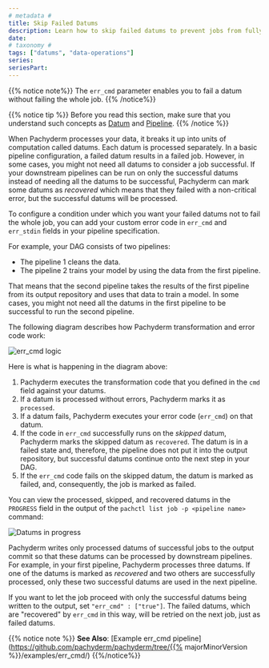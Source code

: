 ```yaml
---
# metadata # 
title: Skip Failed Datums
description: Learn how to skip failed datums to prevent jobs from fully failing.
date: 
# taxonomy #
tags: ["datums", "data-operations"]
series:
seriesPart:
---
```


{{% notice note%}}
The `err_cmd` parameter enables you to fail a datum without failing the
whole job.
{{% /notice%}}

{{% notice tip %}}
Before you read this section, make sure that you understand such
concepts as [Datum](../../../concepts/pipeline-concepts/datum/) and
[Pipeline](../../../concepts/pipeline-concepts/pipeline/).
{{% /notice %}}

When Pachyderm processes your data, it breaks it up into units of
computation called datums. Each datum is processed separately.
In a basic pipeline configuration, a failed datum results in a failed
job. However, in some cases, you might not need all datums
to consider a job successful. If your downstream pipelines can be run
on only the successful datums instead of needing all the datums to be
successful, Pachyderm can mark some datums as *recovered* which means
that they failed with a non-critical error, but the successful datums
will be processed.

To configure a condition under which you want your failed datums not
to fail the whole job, you can add your custom error code in
`err_cmd` and `err_stdin` fields in your pipeline specification.

For example, your DAG consists of two pipelines:

* The pipeline 1 cleans the data.
* The pipeline 2 trains your model by using the data from the first pipeline.

That means that the second pipeline takes the results of the first pipeline
from its output repository and uses that data to train a model. In some cases,
you might not need all the datums in the first pipeline to be successful
to run the second pipeline.

The following diagram describes how Pachyderm transformation and error
code work:

![err_cmd logic](/images/err_cmd_workflow.svg)

Here is what is happening in the diagram above:

1. Pachyderm executes the transformation code that you defined in
the `cmd` field against your datums.
1. If a datum is processed without errors, Pachyderm marks it as
`processed`.
1. If a datum fails, Pachyderm executes your
error code (`err_cmd`) on that datum.
1. If the code in `err_cmd` successfully runs on the *skipped* datum,
Pachyderm marks the skipped datum as `recovered`. The datum is in a
failed state and, therefore, the pipeline does not put it into the output
repository, but successful datums continue onto the next step in your DAG.
1. If the `err_cmd` code fails on the skipped datum, the datum is marked
as failed, and, consequently, the job is marked as failed.

You can view the processed, skipped, and recovered datums in the `PROGRESS`
field in the output of the `pachctl list job -p <pipeline name>` command:

![Datums in progress](/images/datums_in_progress.png)

Pachyderm writes only processed datums of successful jobs to the output
commit so that these datums can be processed by downstream pipelines.
For example, in your first pipeline, Pachyderm processes three datums.
If one of the datums is marked as *recovered* and two others are
successfully processed, only these two successful datums are used in
the next pipeline.

If you want to let the job proceed with only the successful datums being
written to the output, set `"err_cmd" : ["true"]`. The failed datums,
which are "recovered" by `err_cmd` in this way, will be retried on
the next job, just as failed datums.

{{% notice note %}}
**See Also**: [Example err_cmd pipeline](https://github.com/pachyderm/pachyderm/tree/{{% majorMinorVersion %}}/examples/err_cmd/)
{{%/notice%}}

